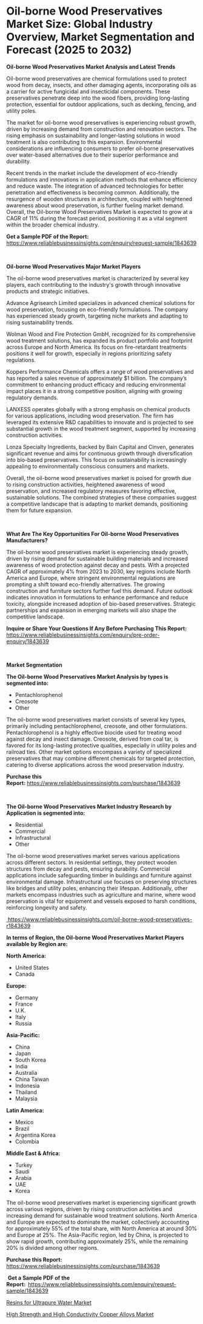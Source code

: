 <p><h1>Oil-borne Wood Preservatives Market Size: Global Industry Overview, Market Segmentation and Forecast (2025 to 2032)</h1></p><p><strong>Oil-borne Wood Preservatives Market Analysis and Latest Trends</strong></p>
<p><p>Oil-borne wood preservatives are chemical formulations used to protect wood from decay, insects, and other damaging agents, incorporating oils as a carrier for active fungicidal and insecticidal components. These preservatives penetrate deep into the wood fibers, providing long-lasting protection, essential for outdoor applications, such as decking, fencing, and utility poles.</p><p>The market for oil-borne wood preservatives is experiencing robust growth, driven by increasing demand from construction and renovation sectors. The rising emphasis on sustainability and longer-lasting solutions in wood treatment is also contributing to this expansion. Environmental considerations are influencing consumers to prefer oil-borne preservatives over water-based alternatives due to their superior performance and durability.</p><p>Recent trends in the market include the development of eco-friendly formulations and innovations in application methods that enhance efficiency and reduce waste. The integration of advanced technologies for better penetration and effectiveness is becoming common. Additionally, the resurgence of wooden structures in architecture, coupled with heightened awareness about wood preservation, is further fueling market demand. Overall, the Oil-borne Wood Preservatives Market is expected to grow at a CAGR of 11% during the forecast period, positioning it as a vital segment within the broader chemical industry.</p></p>
<p><strong>Get a Sample PDF of the Report:&nbsp;</strong> <a href="https://www.reliablebusinessinsights.com/enquiry/request-sample/1843639?utm_campaign=950&utm_medium=2&utm_source=Github&utm_content=ia&utm_term=03022025&utm_id=oil-borne-wood-preservatives">https://www.reliablebusinessinsights.com/enquiry/request-sample/1843639</a></p>
<p>&nbsp;</p>
<p><strong>Oil-borne Wood Preservatives Major Market Players</strong></p>
<p><p>The oil-borne wood preservatives market is characterized by several key players, each contributing to the industry's growth through innovative products and strategic initiatives. </p><p>Advance Agrisearch Limited specializes in advanced chemical solutions for wood preservation, focusing on eco-friendly formulations. The company has experienced steady growth, targeting niche markets and adapting to rising sustainability trends.</p><p>Wolman Wood and Fire Protection GmbH, recognized for its comprehensive wood treatment solutions, has expanded its product portfolio and footprint across Europe and North America. Its focus on fire-retardant treatments positions it well for growth, especially in regions prioritizing safety regulations.</p><p>Koppers Performance Chemicals offers a range of wood preservatives and has reported a sales revenue of approximately $1 billion. The company’s commitment to enhancing product efficacy and reducing environmental impact places it in a strong competitive position, aligning with growing regulatory demands.</p><p>LANXESS operates globally with a strong emphasis on chemical products for various applications, including wood preservation. The firm has leveraged its extensive R&D capabilities to innovate and is projected to see substantial growth in the wood treatment segment, supported by increasing construction activities.</p><p>Lonza Specialty Ingredients, backed by Bain Capital and Cinven, generates significant revenue and aims for continuous growth through diversification into bio-based preservatives. This focus on sustainability is increasingly appealing to environmentally conscious consumers and markets.</p><p>Overall, the oil-borne wood preservatives market is poised for growth due to rising construction activities, heightened awareness of wood preservation, and increased regulatory measures favoring effective, sustainable solutions. The combined strategies of these companies suggest a competitive landscape that is adapting to market demands, positioning them for future expansion.</p></p>
<p>&nbsp;</p>
<p><strong>What Are The Key Opportunities For Oil-borne Wood Preservatives Manufacturers?</strong></p>
<p><p>The oil-borne wood preservatives market is experiencing steady growth, driven by rising demand for sustainable building materials and increased awareness of wood protection against decay and pests. With a projected CAGR of approximately 4% from 2023 to 2030, key regions include North America and Europe, where stringent environmental regulations are prompting a shift toward eco-friendly alternatives. The growing construction and furniture sectors further fuel this demand. Future outlook indicates innovation in formulations to enhance performance and reduce toxicity, alongside increased adoption of bio-based preservatives. Strategic partnerships and expansion in emerging markets will also shape the competitive landscape.</p></p>
<p><strong>Inquire or Share Your Questions If Any Before Purchasing This Report:</strong> <a href="https://www.reliablebusinessinsights.com/enquiry/pre-order-enquiry/1843639?utm_campaign=950&utm_medium=2&utm_source=Github&utm_content=ia&utm_term=03022025&utm_id=oil-borne-wood-preservatives">https://www.reliablebusinessinsights.com/enquiry/pre-order-enquiry/1843639</a></p>
<p>&nbsp;</p>
<p><strong>Market Segmentation</strong></p>
<p><strong>The Oil-borne Wood Preservatives Market Analysis by types is segmented into:</strong></p>
<p><ul><li>Pentachlorophenol</li><li>Creosote</li><li>Other</li></ul></p>
<p><p>The oil-borne wood preservatives market consists of several key types, primarily including pentachlorophenol, creosote, and other formulations. Pentachlorophenol is a highly effective biocide used for treating wood against decay and insect damage. Creosote, derived from coal tar, is favored for its long-lasting protective qualities, especially in utility poles and railroad ties. Other market options encompass a variety of specialized preservatives that may combine different chemicals for targeted protection, catering to diverse applications across the wood preservation industry.</p></p>
<p><strong>Purchase this Report:&nbsp;</strong><a href="https://www.reliablebusinessinsights.com/purchase/1843639?utm_campaign=950&utm_medium=2&utm_source=Github&utm_content=ia&utm_term=03022025&utm_id=oil-borne-wood-preservatives">https://www.reliablebusinessinsights.com/purchase/1843639</a></p>
<p>&nbsp;</p>
<p><strong>The Oil-borne Wood Preservatives Market Industry Research by Application is segmented into:</strong></p>
<p><ul><li>Residential</li><li>Commercial</li><li>Infrastructural</li><li>Other</li></ul></p>
<p><p>The oil-borne wood preservatives market serves various applications across different sectors. In residential settings, they protect wooden structures from decay and pests, ensuring durability. Commercial applications include safeguarding timber in buildings and furniture against environmental damage. Infrastructural use focuses on preserving structures like bridges and utility poles, enhancing their lifespan. Additionally, other markets encompass industries such as agriculture and marine, where wood preservation is vital for equipment and vessels exposed to harsh conditions, reinforcing longevity and safety.</p></p>
<p><a href="https://www.reliablebusinessinsights.com/oil-borne-wood-preservatives-r1843639?utm_campaign=950&utm_medium=2&utm_source=Github&utm_content=ia&utm_term=03022025&utm_id=oil-borne-wood-preservatives">&nbsp;https://www.reliablebusinessinsights.com/oil-borne-wood-preservatives-r1843639</a></p>
<p><strong>In terms of Region, the Oil-borne Wood Preservatives Market Players available by Region are:</strong></p>
<p>
    <p> <strong> North America: </strong>
        <ul>
            <li>United States</li>
            <li>Canada</li>
        </ul>
        </p> 
    <p> <strong> Europe: </strong>
        <ul>
            <li>Germany</li>
            <li>France</li>
            <li>U.K.</li>
            <li>Italy</li>
            <li>Russia</li>
        </ul>
        </p> 
    <p> <strong> Asia-Pacific: </strong>
        <ul>
            <li>China</li>
            <li>Japan</li>
            <li>South Korea</li>
            <li>India</li>
            <li>Australia</li>
            <li>China Taiwan</li>
            <li>Indonesia</li>
            <li>Thailand</li>
            <li>Malaysia</li>
        </ul>
        </p> 
    <p> <strong> Latin America: </strong>
        <ul>
            <li>Mexico</li>
            <li>Brazil</li>
            <li>Argentina Korea</li>
            <li>Colombia</li>
        </ul>
        </p> 
    <p> <strong> Middle East & Africa: </strong>
        <ul>
            <li>Turkey</li>
            <li>Saudi</li>
            <li>Arabia</li>
            <li>UAE</li>
            <li>Korea</li>
        </ul>
    </p>
    </p>
<p><p>The oil-borne wood preservatives market is experiencing significant growth across various regions, driven by rising construction activities and increasing demand for sustainable wood treatment solutions. North America and Europe are expected to dominate the market, collectively accounting for approximately 55% of the total share, with North America at around 30% and Europe at 25%. The Asia-Pacific region, led by China, is projected to show rapid growth, contributing approximately 25%, while the remaining 20% is divided among other regions.</p></p>
<p><strong>Purchase this Report: </strong><a href="https://www.reliablebusinessinsights.com/purchase/1843639?utm_campaign=950&utm_medium=2&utm_source=Github&utm_content=ia&utm_term=03022025&utm_id=oil-borne-wood-preservatives">https://www.reliablebusinessinsights.com/purchase/1843639</a></p>
<p>&nbsp;<strong>Get a Sample PDF of the Report:&nbsp;&nbsp;</strong><a href="https://www.reliablebusinessinsights.com/enquiry/request-sample/1843639?utm_campaign=950&utm_medium=2&utm_source=Github&utm_content=ia&utm_term=03022025&utm_id=oil-borne-wood-preservatives">https://www.reliablebusinessinsights.com/enquiry/request-sample/1843639</a></p>
<p><strong></strong></p>
<p><p><a href="https://github.com/yoshih12/Market-Research-Report-List-4/blob/main/resins-for-ultrapure-water-market.md?utm_campaign=950&utm_medium=2&utm_source=Github&utm_content=ia&utm_term=03022025&utm_id=oil-borne-wood-preservatives">Resins for Ultrapure Water Market</a></p><p><a href="https://github.com/ryanbell8967/Market-Research-Report-List-1/blob/main/high-strength-and-high-conductivity-copper-alloys-market.md?utm_campaign=950&utm_medium=2&utm_source=Github&utm_content=ia&utm_term=03022025&utm_id=oil-borne-wood-preservatives">High Strength and High Conductivity Copper Alloys Market</a></p></p>
